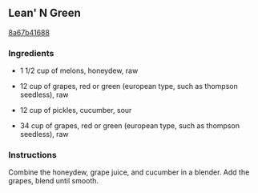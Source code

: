 ## Lean' N Green

[8a67b41688](http://www.food.com/recipe/lean-n-green-140538)

### Ingredients

 - 1 1/2 cup of melons, honeydew, raw

 - 12 cup of grapes, red or green (european type, such as thompson seedless), raw

 - 12 cup of pickles, cucumber, sour

 - 34 cup of grapes, red or green (european type, such as thompson seedless), raw

### Instructions

Combine the honeydew, grape juice, and cucumber in a blender. Add the grapes, blend until smooth.